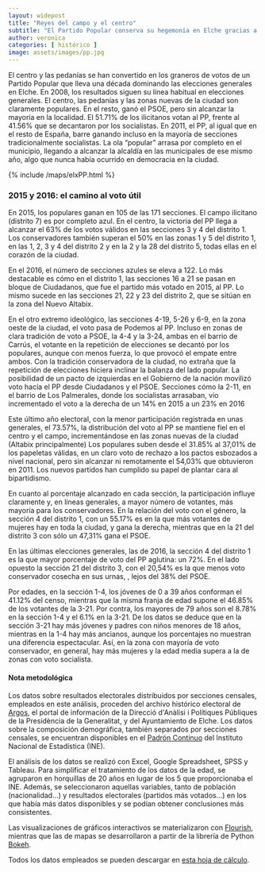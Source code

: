 ```yaml
---
layout: widepost
title: "Reyes del campo y el centro"
subtitle: "El Partido Popular conserva su hegemonía en Elche gracias a su apoyo en las zonas más próximas a la Basílica de Santa María y las pedanías"
author: veronica 
categories: [ histórico ]
image: assets/images/pp.jpg
---
```

El centro y las pedanías se han convertido en los graneros de votos de un Partido Popular que lleva una década dominando las elecciones generales en Elche. 
En 2008, los resultados siguen su línea habitual en elecciones generales. El centro, las pedanías y las zonas nuevas de la ciudad son claramente populares. En el resto, ganó el PSOE, pero sin alcanzar la mayoría en la localidad. El 51.71% de los ilicitanos votan al PP, frente al 41.56% que se decantaron por los socialistas. 
En 2011, el PP, al igual que en el resto de España, barre ganando incluso en la mayoría de secciones tradicionalmente socialistas. La ola “popular” arrasa por completo en el municipio, llegando a alcanzar la alcaldía en las municipales de ese mismo año, algo que nunca había ocurrido en democracia en la ciudad.

{% include /maps/elxPP.html %}

### 2015 y 2016: el camino al voto útil

En 2015, los populares ganan en 105 de las 171 secciones. El campo ilicitano (distrito 7) es por completo azul. En el centro, la victoria del PP llega a alcanzar el 63% de los votos válidos en las secciones 3 y 4 del distrito 1. Los conservadores también superan el 50% en las zonas 1 y 5 del distrito 1, en las 1, 2, 3 y 4 del distrito 2 y en la 2 y la 28 del distrito 5, todas ellas en el corazón de la ciudad.

En el 2016, el número de secciones azules se eleva a 122. Lo más destacable es cómo en el distrito 1, las secciones 16 a 21 se pasan en bloque de Ciudadanos, que fue el partido más votado en 2015, al PP. Lo mismo sucede en las secciones 21, 22 y 23 del distrito 2, que se sitúan en la zona del Nuevo Altabix.

<div class="flourish-embed flourish-slope chart" data-src="visualisation/296516"></div><script src="https://public.flourish.studio/resources/embed.js"></script> 

En el otro extremo ideológico, las secciones 4-19, 5-26 y 6-9, en la zona oeste de la ciudad, el voto pasa de Podemos al PP. Incluso en zonas de clara tradición de voto a PSOE, la 4-4 y la 3-24,  ambas en el barrio de Carrús, el votante en la repetición de elecciones se decantó por los populares, aunque con menos fuerza, lo que provocó el empate entre ambos.
Con la tradición conservadora de la ciudad, no extraña que la repetición de elecciones hiciera inclinar la balanza del lado popular. La posibilidad de un pacto de izquierdas en el Gobierno de la nación movilizó voto hacía el PP desde Ciudadanos y el PSOE. Secciones cómo la 2-11, en el barrio de Los Palmerales, donde los socialistas arrasaban, vio incrementado el voto a la derecha de un 14% en 2015 a un 23% en 2016

Este último año electoral, con la menor participación registrada en unas generales, el 73.57%, la distribución del voto al PP se mantiene fiel en el centro y el campo, incrementándose en las zonas nuevas de la ciudad (Altabix principalmente) Los populares suben desde el 31.85% al 37,01% de los papeletas válidas, en un claro voto de rechazo a los pactos esbozados a nivel nacional, pero sin alcanzar ni remotamente el 54,03% que obtuvieron en 2011. Los nuevos partidos han cumplido su papel de plantar cara al bipartidismo. 

<div class="flourish-embed flourish-scatter plot" data-src="visualisation/297226"></div><script src="https://public.flourish.studio/resources/embed.js"></script>

En cuanto al porcentaje alcanzado en cada sección, la participación influye claramente y, en líneas generales, a mayor número de votantes, más mayoría para los conservadores. En la relación del voto con el género, la sección 4 del distrito 1, con un 55.17% es en la que más votantes de mujeres hay en toda la ciudad, y gana la derecha, mientras que en la 21 del distrito 3 con sólo un 47,31% gana el PSOE. 

<div class="flourish-embed flourish-scatter plot" data-src="visualisation/296663"></div><script src="https://public.flourish.studio/resources/embed.js"></script>

En las últimas elecciones generales, las de 2016, la sección 4 del distrito 1 es la que mayor porcentaje de voto del PP aglutina: un 72%. En el lado opuesto la sección 21 del distrito 3, con el 20,54% es la que menos voto conservador cosecha en sus urnas, , lejos del 38% del PSOE. 

Por edades, en la sección 1-4, los jóvenes de 0  a 39 años conforman el 41.12% del censo, mientras que la misma franja de edad supone el 46.85% de los votantes de la 3-21. Por contra, los mayores de 79 años son el 8.78% en la sección 1-4 y el 6.1% en la 3-21. De los datos se deduce que en  la sección 3-21 hay más jóvenes  y  padres con niños menores de 18 años, mientras en la 1-4 hay más ancianos, aunque los porcentajes no muestran una diferencia espectacular. Así, en la zona con mayoría de voto conservador, en general, hay más mujeres y la edad media supera a la de zonas con voto socialista.

<div class="alert alert-secondary" role="alert">
  <h4 class="alert-heading">Nota metodológica</h4>
  <p>Los datos sobre resultados electorales distribuidos por secciones censales, empleados en este análisis, proceden del archivo histórico electoral de <a href="http://www.argos.gva.es/ahe/val/buscaEleccionesV.html">Argos</a>, el portal de información de la Direcció d'Anàlisi i Polítiques Públiques de la Presidència de la Generalitat, y del Ayuntamiento de Elche. Los datos sobre la composición demográfica, también separados por secciones censales, se encuentran disponibles en el <a href="http://www.ine.es/dyngs/INEbase/es/operacion.htm?c=Estadistica_C&cid=1254736177012&menu=resultados&idp=1254734710990">Padrón Continuo</a> del Instituto Nacional de Estadística (INE).</p>
  <p>El análisis de los datos se realizó con Excel, Google Spreadsheet, SPSS y Tableau. Para simplificar el tratamiento de los datos de la edad, se agruparon en horquillas de 20 años en lugar de los 5 que proporcionaba el INE. Además, se seleccionaron aquellas variables, tanto de población (nacionalidad…) y resultados electorales (partidos más votados…) en los que había más datos disponibles y se podían obtener conclusiones más consistentes.</p>
  <p>Las visualizaciones de gráficos interactivos se materializaron con <a href="https://flourish.studio/">Flourish</a>, mientras que las de mapas se desarrollaron a partir de la librería de Python <a href="https://bokeh.pydata.org/en/latest/">Bokeh</a>.</p> 
  <p>Todos los datos empleados se pueden descargar en <a href="https://docs.google.com/spreadsheets/d/1Tde3VYKVakCl2x8WzAm3xa9zMZvSS9LPbvzO9r6_Oco/edit?usp=sharing">esta hoja de cálculo</a>.</p>
</div>